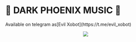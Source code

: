 <h1 align="centre"> 🎵 DARK PHOENIX MUSIC 🎵</h1>
Available on telegram as[Evil Xobot](https://t.me/evil_xobot)

<p align="center">
  <img src="https://telegra.ph/file/66b946249fe0ab82c8815.jpg">
</p>
